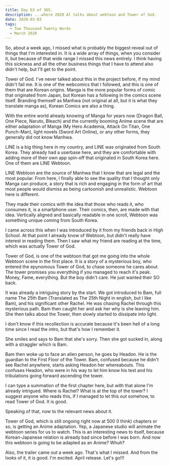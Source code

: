 ```yaml
---
title: Day 63 of 365.
description: ...where 2020 Al talks about webtoon and Tower of God.
date: 2020-03-03
tags:
  - Two Thousand Twenty Words
  - March 2020
---
```


So, about a week ago, I missed what is probably the biggest reveal out of things that I'm interested in. It is a wide array of things, when you consider it, but because of that wide range I missed this news entirely. I think having this sickness and all the other business things that I have to attend also didn't help, but I'll get to the point.

Tower of God. I've never talked about this in the project before, if my mind didn't fail me. It is one of the webcomics that I followed, and this is one of them that are Korean origins. Manga is the more popular forms of comic that originated from Japan, but Korean has a following in the comics scene itself. Branding themself as Manhwa (not original at all, but it is what they translate manga as), Korean Comics are also a thing. 

With the entire world already knowing of Manga for years now (Dragon Ball, One Piece, Naruto, Bleach) and the currently booming Anime scene that are either adaptation of Manga (My Hero Academia, Attack On Titan, One Punch-Man), light novels (Sword Art Online), or any other forms, they generally did not know Manhwa. 

LINE is a big thing here in my country, and LINE was originated from South Korea. They already had a userbase here, and they are comfortable with adding more of their own app spin-off that originated in South Korea here. One of them are LINE Webtoon.

LINE Webtoon are the source of Manhwa that I know that are legal and the most popular. From here, I finally able to see the quality that I thought only Manga can produce, a story that is rich and engaging in the form of art that most people would dismiss as being cartoonish and unrealistic. Webtoon here is different.

They made their comics with the idea that those who reads it, who consumes it, is a smartphone user. Their comics, then, are made with that idea. Vertically aligned and basically readable in one scroll, Webtoon was something unique coming from South Korea.

I came across this when I was introduced by it from my friends back in High School. At that point I already know of Webtoon, but didn't really have interest in reading them. Then I saw what my friend are reading at the time, which was actually Tower of God.

Tower of God, is one of the webtoon that got me going into the whole Webtoon scene in the first place. It is a story of a mysterious boy, who entered the epynomous Tower of God, to chase someone he cares about. The tower promises you everything if you managed to reach it's peak. Money, Fame, everything. But the boy didn't care. He just wanted their SO back.

It was already a intriguing story by the start. We got introduced to Bam, full name The 25th Bam (Translated as The 25th Night in english, but I like Bam), and his significant other Rachel. He was chasing Rachel through this mysterious path. Bam then caught her and ask her why is she leaving him. She then talks about the Tower, then slowly started to dissipate into light. 

I don't know if this recollection is accurate because it's been hell of a long time since I read the intro, but that's how I remember it.

She smiles and says to Bam that she's sorry. Then she got sucked in, along with a straggler which is Bam.

Bam then woke up to face an alien person, he goes by Headon. He is the guardian to the First Floor of the Tower. Bam, confused because he didn't see Rachel anywhere, starts asking Headon her whereabouts. This confuses Headon, who were in his way to let him know his test and his tribulations going forward ascending the tower.

I can type a summation of the first chapter here, but with that alone I'm already intrigued. Where is Rachel? What is at the top of the tower? I suggest anyone who reads this, if I managed to let this out somehow, to read Tower of God. It is good.

Speaking of that, now to the relevant news about it.

Tower of God, which is still ongoing right now at 500 (I think) chapters or so, is getting an Anime adaptation. Yep, a Japanese studio will animate the webtoon series for us to watch. This is an interesting news to itself, because Korean-Japanese relation is already bad since before I was born. And now this webtoon is going to be adapted as an Anime? Whuh?

Also, the trailer came out a week ago. That's what I missed. And from the looks of it, it is good. I'm excited. April release. Let's go!!!
